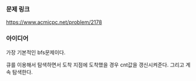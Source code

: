 ### 문제 링크

https://www.acmicpc.net/problem/2178

### 아이디어

가장 기본적인 bfs문제이다. 

큐를 이용해서 탐색하면서 도착 지점에 도착했을 경우 cnt값을 갱신시켜준다. 그리고 계속 탐색한다.
